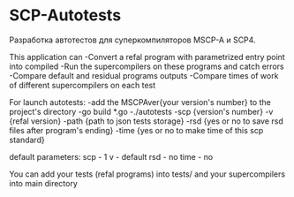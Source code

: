 # SCP-Autotests
Разработка автотестов для суперкомпиляторов MSCP-A и SCP4.

This application can
    -Convert a refal program with parametrized entry point into compiled
    -Run the supercompilers on these programs and catch errors
    -Compare default and residual programs outputs
    -Compare times of work of different supercompilers on each test

For launch autotests:
    -add the MSCPAver{your version's number} to the project's directory
    -go build *.go
    -./autotests 
        -scp {version's number} 
        -v {refal version} 
        -path {path to json tests storage} 
        -rsd {yes or no to save rsd files after program's ending} 
        -time {yes or no to make time of this scp standard}

default parameters:
    scp - 1
    v - default
    rsd - no
    time - no

You can add your tests (refal programs) into tests/ and your supercompilers into main directory
